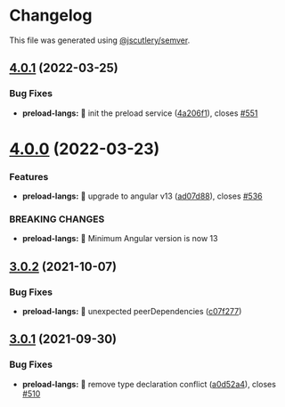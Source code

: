 # Changelog

This file was generated using [@jscutlery/semver](https://github.com/jscutlery/semver).

## [4.0.1](https://github.com/ngneat/transloco/compare/transloco-preload-langs-4.0.0...transloco-preload-langs-4.0.1) (2022-03-25)


### Bug Fixes

* **preload-langs:** 🐛 init the preload service ([4a206f1](https://github.com/ngneat/transloco/commit/4a206f163a604a6fd1795798814d8daba348a09d)), closes [#551](https://github.com/ngneat/transloco/issues/551)



# [4.0.0](https://github.com/ngneat/transloco/compare/transloco-preload-langs-3.0.2...transloco-preload-langs-4.0.0) (2022-03-23)


### Features

* **preload-langs:** 🎸 upgrade to angular v13 ([ad07d88](https://github.com/ngneat/transloco/commit/ad07d88eb3e07dc849c78981da98c1f89e93e5b5)), closes [#536](https://github.com/ngneat/transloco/issues/536)


### BREAKING CHANGES

* **preload-langs:** 🧨 Minimum Angular version is now 13



## [3.0.2](https://github.com/ngneat/transloco/compare/transloco-preload-langs-3.0.1...transloco-preload-langs-3.0.2) (2021-10-07)

### Bug Fixes

- **preload-langs:** 🐛 unexpected peerDependencies ([c07f277](https://github.com/ngneat/transloco/commit/c07f27749bd1627856185a4c392cad20222a50d8))

## [3.0.1](https://github.com/ngneat/transloco/compare/transloco-preload-langs-3.0.0...transloco-preload-langs-3.0.1) (2021-09-30)

### Bug Fixes

- **preload-langs:** 🐛 remove type declaration conflict ([a0d52a4](https://github.com/ngneat/transloco/commit/a0d52a482efad5c89ac922b03c48c4c8ddbd17bd)), closes [#510](https://github.com/ngneat/transloco/issues/510)
